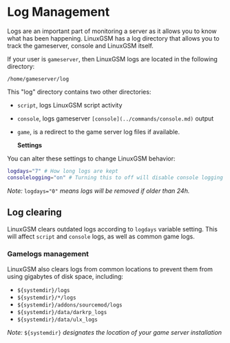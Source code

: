 # Log Management

Logs are an important part of monitoring a server as it allows you to know what has been happening. LinuxGSM has a log directory that allows you to track the gameserver, console and LinuxGSM itself.

If your user is `gameserver`, then LinuxGSM logs are located in the following directory:

`/home/gameserver/log`

This "log" directory contains two other directories:

* `script`, logs LinuxGSM script activity
* `console`, logs gameserver `[console](../commands/console.md)` output
* `game`, is a redirect to the game server log files if available.

  **Settings**

You can alter these settings to change LinuxGSM behavior:

```bash
logdays="7" # How long logs are kept
consolelogging="on" # Turning this to off will disable console logging
```

_Note:_ `logdays="0"` _means logs will be removed if older than 24h._

## Log clearing

LinuxGSM clears outdated logs according to `logdays` variable setting. This will affect `script` and `console` logs, as well as common game logs.

### Gamelogs management

LinuxGSM also clears logs from common locations to prevent them from using gigabytes of disk space, including:

* `${systemdir}/logs`
* `${systemdir}/*/logs`
* `${systemdir}/addons/sourcemod/logs`
* `${systemdir}/data/darkrp_logs`
* `${systemdir}/data/ulx_logs`

_Note:_ `${systemdir}` _designates the location of your game server installation_

